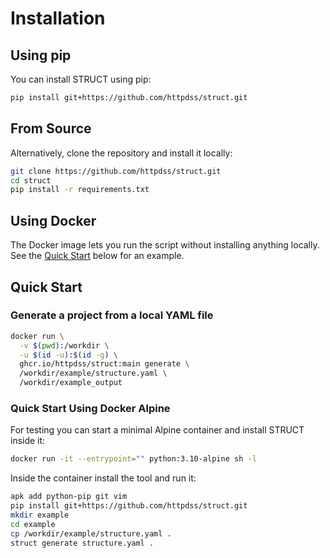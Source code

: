 # Installation

## Using pip

You can install STRUCT using pip:

```sh
pip install git+https://github.com/httpdss/struct.git
```

## From Source

Alternatively, clone the repository and install it locally:

```sh
git clone https://github.com/httpdss/struct.git
cd struct
pip install -r requirements.txt
```

## Using Docker

The Docker image lets you run the script without installing anything locally. See the [Quick Start](#quick-start) below for an example.

## Quick Start

### Generate a project from a local YAML file

```sh
docker run \
  -v $(pwd):/workdir \
  -u $(id -u):$(id -g) \
  ghcr.io/httpdss/struct:main generate \
  /workdir/example/structure.yaml \
  /workdir/example_output
```

### Quick Start Using Docker Alpine

For testing you can start a minimal Alpine container and install STRUCT inside it:

```sh
docker run -it --entrypoint="" python:3.10-alpine sh -l
```

Inside the container install the tool and run it:

```sh
apk add python-pip git vim
pip install git+https://github.com/httpdss/struct.git
mkdir example
cd example
cp /workdir/example/structure.yaml .
struct generate structure.yaml .
```
